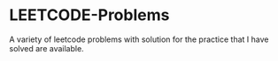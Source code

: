 # LEETCODE-Problems
A variety of leetcode problems with solution for the practice that I have solved are available.
